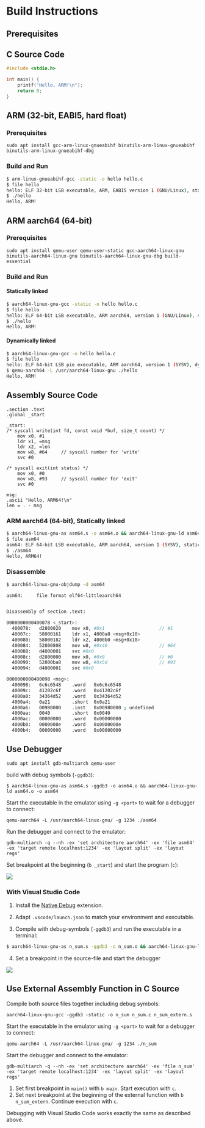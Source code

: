 # Build Instructions

## Prerequisites

## C Source Code

```C
#include <stdio.h>

int main() {
    printf("Hello, ARM!\n");
    return 0;
}
```

## ARM (32-bit, EABI5, hard float)

### Prerequisites

`sudo apt install gcc-arm-linux-gnueabihf binutils-arm-linux-gnueabihf binutils-arm-linux-gnueabihf-dbg`

### Build and Run

```bash
$ arm-linux-gnueabihf-gcc -static -o hello hello.c
$ file hello
hello: ELF 32-bit LSB executable, ARM, EABI5 version 1 (GNU/Linux), statically linked, BuildID[sha1]=75855565b3fd299b3e6450fadc60e5865234e310, for GNU/Linux 3.2.0, not stripped
$ ./hello
Hello, ARM!
```

## ARM aarch64 (64-bit)

### Prerequisites

`sudo apt install qemu-user qemu-user-static gcc-aarch64-linux-gnu binutils-aarch64-linux-gnu binutils-aarch64-linux-gnu-dbg build-essential`

### Build and Run

#### Statically linked

```bash
$ aarch64-linux-gnu-gcc -static -o hello hello.c
$ file hello
hello: ELF 64-bit LSB executable, ARM aarch64, version 1 (GNU/Linux), statically linked, BuildID[sha1]=ac301e968570cdc346c10e9f441d69db83450876, for GNU/Linux 3.7.0, not stripped
$ ./hello
Hello, ARM!
```

#### Dynamically linked

```bash
$ aarch64-linux-gnu-gcc -o hello hello.c
$ file hello
hello: ELF 64-bit LSB pie executable, ARM aarch64, version 1 (SYSV), dynamically linked, interpreter /lib/ld-linux-aarch64.so.1, BuildID[sha1]=116d101ab32de822a56ef6e3b19f9fa897910fff, for GNU/Linux 3.7.0, not stripped
$ qemu-aarch64 -L /usr/aarch64-linux-gnu ./hello
Hello, ARM!
```

## Assembly Source Code

```armasm
.section .text
.global _start

_start:
/* syscall write(int fd, const void *buf, size_t count) */
    mov x0, #1     
    ldr x1, =msg 
    ldr x2, =len 
    mov w8, #64     // syscall number for 'write'
    svc #0

/* syscall exit(int status) */
    mov x0, #0 
    mov w8, #93     // syscall number for 'exit'
    svc #0

msg:
.ascii "Hello, ARM64!\n"
len = . - msg
```

### ARM aarch64 (64-bit), Statically linked

```bash
$ aarch64-linux-gnu-as asm64.s -o asm64.o && aarch64-linux-gnu-ld asm64.o -o asm64
$ file asm64
asm64: ELF 64-bit LSB executable, ARM aarch64, version 1 (SYSV), statically linked, not stripped
$ ./asm64 
Hello, ARM64!
```

### Disassemble

```bash
$ aarch64-linux-gnu-objdump -d asm64

asm64:     file format elf64-littleaarch64


Disassembly of section .text:

0000000000400078 <_start>:
  400078:	d2800020 	mov	x0, #0x1                   	// #1
  40007c:	58000161 	ldr	x1, 4000a8 <msg+0x10>
  400080:	58000182 	ldr	x2, 4000b0 <msg+0x18>
  400084:	52800808 	mov	w8, #0x40                  	// #64
  400088:	d4000001 	svc	#0x0
  40008c:	d2800000 	mov	x0, #0x0                   	// #0
  400090:	52800ba8 	mov	w8, #0x5d                  	// #93
  400094:	d4000001 	svc	#0x0

0000000000400098 <msg>:
  400098:	6c6c6548 	.word	0x6c6c6548
  40009c:	41202c6f 	.word	0x41202c6f
  4000a0:	34364d52 	.word	0x34364d52
  4000a4:	0a21      	.short	0x0a21
  4000a6:	00980000 	.inst	0x00980000 ; undefined
  4000aa:	0040      	.short	0x0040
  4000ac:	00000000 	.word	0x00000000
  4000b0:	0000000e 	.word	0x0000000e
  4000b4:	00000000 	.word	0x00000000

```

## Use Debugger

`sudo apt install gdb-multiarch qemu-user`

build with debug symbols (`-ggdb3`):

`$ aarch64-linux-gnu-as asm64.s -ggdb3 -o asm64.o && aarch64-linux-gnu-ld asm64.o -o asm64`

Start the executable in the emulator using `-g <port>` to wait for a debugger to connect:

`qemu-aarch64 -L /usr/aarch64-linux-gnu/ -g 1234 ./asm64`

Run the debugger and connect to the emulator:

`gdb-multiarch -q --nh -ex 'set architecture aarch64' -ex 'file asm64' -ex 'target remote localhost:1234' -ex 'layout split' -ex 'layout regs'`

Set breakpoint at the beginning (`b _start`) and start the program (`c`):

![](../docs/img/gdb-arm64v8.png)

### With Visual Studio Code

1. Install the [Native Debug](https://marketplace.visualstudio.com/items?itemName=webfreak.debug) extension.

2. Adapt `.vscode/launch.json` to match your environment and executable. 

3. Compile with debug-symbols (`-ggdb3`) and run the executable in a terminal: 

```bash
$ aarch64-linux-gnu-as n_sum.s -ggdb3 -o n_sum.o && aarch64-linux-gnu-ld n_sum.o -o n_sum && qemu-aarch64 -L /usr/aarch64-linux-gnu/ -g 1234 ./n_sum
```

4. Set a breakpoint in the source-file and start the debugger

![](../docs/img/gdb-vscode.png)

## Use External Assembly Function in C Source

Compile both source files together including debug symbols:

`aarch64-linux-gnu-gcc -ggdb3 -static -o n_sum n_sum.c n_sum_extern.s`

Start the executable in the emulator using `-g <port>` to wait for a debugger to connect:

`qemu-aarch64 -L /usr/aarch64-linux-gnu/ -g 1234 ./n_sum`

Start the debugger and connect to the emulator:

`gdb-multiarch -q --nh -ex 'set architecture aarch64' -ex 'file n_sum' -ex 'target remote localhost:1234' -ex 'layout split' -ex 'layout regs'`

1. Set first breakpoint in `main()` with `b main`. Start execution with `c`. 
2. Set next breakpoint at the beginning of the external function with `b n_sum_extern`. Continue execution with `c`.

Debugging with Visual Studio Code works exactly the same as described above.